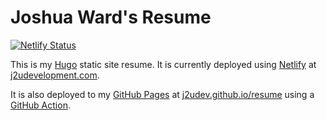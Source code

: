 # Joshua Ward's Resume

[![Netlify Status](https://api.netlify.com/api/v1/badges/f1ebad5e-8369-47a1-a86c-5e195cdef988/deploy-status)](https://app.netlify.com/sites/j2udevelopment/deploys)

This is my [Hugo](https://gohugo.io/) static site resume. It is currently
deployed using [Netlify](https://www.netlify.com/) at
[j2udevelopment.com](https://www.j2udevelopment.com).

It is also deployed to my [GitHub Pages](https://docs.github.com/en/pages) at
[j2udev.github.io/resume](https://j2udevelopment.github.io/resume/)
using a [GitHub Action](https://docs.github.com/en/actions).

